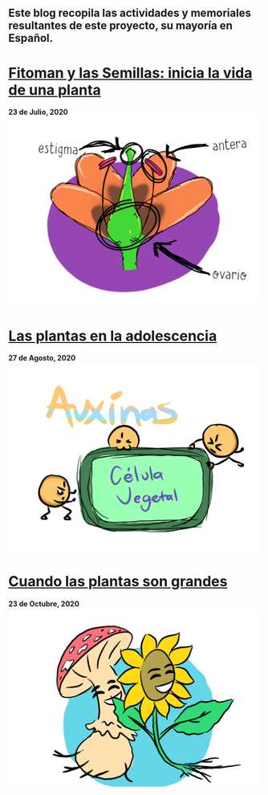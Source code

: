## Este blog recopila las actividades y memoriales resultantes de este proyecto, su mayoría en Español.

# [Fitoman y las Semillas: inicia la vida de una planta](https://www.facebook.com/BCEGWigbertoJimenezMoreno/videos/dosis-de-ciencia-para-ni%C3%B1os/331881044641816/)
**23 de Julio, 2020**
![Image](fitoman1.PNG)

# [Las plantas en la adolescencia](https://www.facebook.com/BCEGWigbertoJimenezMoreno/videos/dosis-de-ciencia-para-ni%C3%B1os/2715750965368765/)
**27 de Agosto, 2020**
![Image](fitoman2.PNG)

# [Cuando las plantas son grandes](https://fb.watch/ai_F2A6bTZ/)
**23 de Octubre, 2020**
![Image](fitoman3.png)
